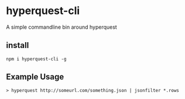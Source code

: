 hyperquest-cli
==============

 A simple commandline bin around hyperquest

install
-------

    npm i hyperquest-cli -g

Example Usage
-------------

    > hyperquest http://someurl.com/something.json | jsonfilter *.rows


